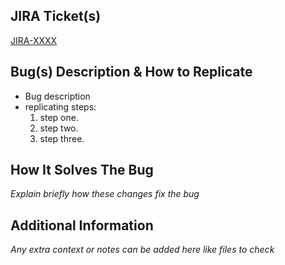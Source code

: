<!--
  Please include:
  - JIRA ticket ID(s) (e.g., JIRA-1234)
  - A brief description of your changes
  - How these changes solve the problem

  Note: Manual testing steps are not required.
-->

## JIRA Ticket(s)
[JIRA-XXXX](https://your-jira-instance/browse/JIRA-XXXX)

## Bug(s) Description & How to Replicate

- Bug description
- replicating steps:
  1. step one.
  2. step two.
  3. step three.

## How It Solves The Bug
_Explain briefly how these changes fix the bug_

## Additional Information
_Any extra context or notes can be added here like files to check_
